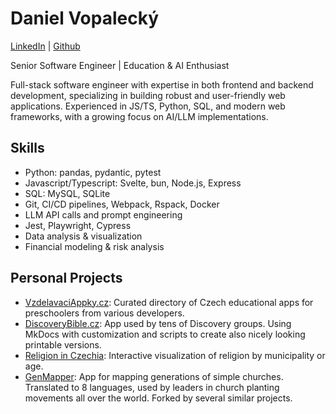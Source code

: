 # Daniel Vopalecký
[LinkedIn](https://linkedin.com/in/danielvopalecky) | [Github](https://github.com/dvopalecky)

Senior Software Engineer | Education & AI Enthusiast

Full-stack software engineer with expertise in both frontend and backend development, specializing in building robust and user-friendly web applications. Experienced in JS/TS, Python, SQL, and modern web frameworks, with a growing focus on AI/LLM implementations.

## Skills
- Python: pandas, pydantic, pytest
- Javascript/Typescript: Svelte, bun, Node.js, Express
- SQL: MySQL, SQLite
- Git, CI/CD pipelines, Webpack, Rspack, Docker
- LLM API calls and prompt engineering
- Jest, Playwright, Cypress
- Data analysis & visualization
- Financial modeling & risk analysis

## Personal Projects

- [VzdelavaciAppky.cz](https://vzdelavaciappky.cz): Curated directory of Czech educational apps for preschoolers from various developers.
- [DiscoveryBible.cz](https://discoverybible.cz): App used by tens of Discovery groups. Using MkDocs with customization and scripts to create also nicely looking printable versions.
- [Religion in Czechia](https://dvopalecky.github.io/nabozenstvi-v-cesku-mapa/obce.html): Interactive visualization of religion by municipality or age.
- [GenMapper](https://dvopalecky.github.io/gen-mapper/): App for mapping generations of simple churches. Translated to 8 languages, used by leaders in church planting movements all over the world. Forked by several similar projects.
